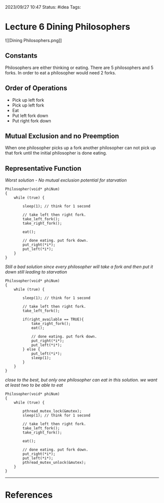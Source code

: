 2023/09/27 10:47
Status: #idea
Tags:

# Lecture 6 Dining Philosophers

![[Dining Philosophers.png]]

## Constants

Philosophers are either thinking or eating. There are 5 philosophers and 5 forks. In order to eat a philosopher would need 2 forks.

## Order of Operations

- Pick up left fork 
- Pick up left fork 
- Eat 
- Put left fork down 
- Put right fork down  

## Mutual Exclusion and no Preemption

When one philosopher picks up a fork another philosopher can not pick up that fork until the initial philosopher is done eating.

## Representative Function

*Worst solution - No mutual exclusion potential for starvation*

```
Philosopher(void* phiNum)
{
	while (true) {
	
		sleep(1); // think for 1 second
		
		// take left then right fork.
		take_left_fork();
		take_right_fork();
		
		eat();
		
		// done eating. put fork down.
		put_right(*i*);
		put_left(*i*);
	}
}

```


*Still a bad solution since every philosopher will take a fork and then put it down still leading to starvation*

```
Philosopher(void* phiNum)
{
	while (true) {
	
		sleep(1); // think for 1 second
		
		// take left then right fork.
		take_left_fork();
		
		if(right_available == TRUE){
			take_right_fork();
			eat();
		
			// done eating. put fork down.
			put_right(*i*);
			put_left(*i*);
		} else {
			put_left(*i*);
			sleep(1);
		}
	}
}
```

*close to the best, but only one philosopher can eat in this solution. we want at least two to be able to eat*

```
Philosopher(void* phiNum)
{
	while (true) {
		
		pthread_mutex_lock(&mutex);
		sleep(1); // think for 1 second
		
		// take left then right fork.
		take_left_fork();
		take_right_fork();
		
		eat();
		
		// done eating. put fork down.
		put_right(*i*);
		put_left(*i*);
		pthread_mutex_unlock(&mutex);
	}
}
```



---
# References
